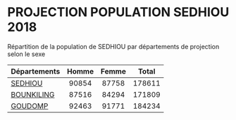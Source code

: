 # PROJECTION POPULATION SEDHIOU 2018
	
Répartition de la population de SEDHIOU par départements de projection selon le sexe
	
| Départements  | Homme | Femme | Total |
| --------- |:-----:|:-----:|:-----:|
| [SEDHIOU](SEDHIOU) | 90854 | 87758 | 178611 |
| [BOUNKILING](BOUNKILING) | 87516 | 84294 | 171809 |
| [GOUDOMP](GOUDOMP) | 92463 | 91771 | 184234 |
